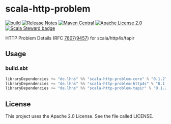 # scala-http-problem

[![build](https://github.com/lhns/scala-http-problem/actions/workflows/build.yml/badge.svg)](https://github.com/lhns/scala-http-problem/actions/workflows/build.yml)
[![Release Notes](https://img.shields.io/github/release/lhns/scala-http-problem.svg?maxAge=3600)](https://github.com/lhns/scala-http-problem/releases/latest)
[![Maven Central](https://img.shields.io/maven-central/v/de.lhns/scala-http-problem-core_3)](https://search.maven.org/artifact/de.lhns/scala-http-problem-core_3)
[![Apache License 2.0](https://img.shields.io/github/license/lhns/scala-http-problem.svg?maxAge=3600)](https://www.apache.org/licenses/LICENSE-2.0)
[![Scala Steward badge](https://img.shields.io/badge/Scala_Steward-helping-blue.svg?style=flat&logo=data:image/png;base64,iVBORw0KGgoAAAANSUhEUgAAAA4AAAAQCAMAAAARSr4IAAAAVFBMVEUAAACHjojlOy5NWlrKzcYRKjGFjIbp293YycuLa3pYY2LSqql4f3pCUFTgSjNodYRmcXUsPD/NTTbjRS+2jomhgnzNc223cGvZS0HaSD0XLjbaSjElhIr+AAAAAXRSTlMAQObYZgAAAHlJREFUCNdNyosOwyAIhWHAQS1Vt7a77/3fcxxdmv0xwmckutAR1nkm4ggbyEcg/wWmlGLDAA3oL50xi6fk5ffZ3E2E3QfZDCcCN2YtbEWZt+Drc6u6rlqv7Uk0LdKqqr5rk2UCRXOk0vmQKGfc94nOJyQjouF9H/wCc9gECEYfONoAAAAASUVORK5CYII=)](https://scala-steward.org)

HTTP Problem Details (RFC [7807](https://datatracker.ietf.org/doc/html/rfc7807)/[9457](https://datatracker.ietf.org/doc/html/rfc9457)) for scala/http4s/tapir

## Usage

### build.sbt

```sbt
libraryDependencies += "de.lhns" %% "scala-http-problem-core" % "0.1.2"
libraryDependencies += "de.lhns" %% "scala-http-problem-http4s" % "0.1.2"
libraryDependencies += "de.lhns" %% "scala-http-problem-tapir" % "0.1.2"
```

## License

This project uses the Apache 2.0 License. See the file called LICENSE.
